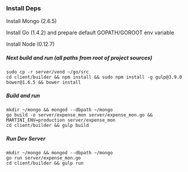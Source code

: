 ### Install Deps

Install Mongo (2.6.5)

Install Go (1.4.2) and prepare default GOPATH/GOROOT env variable

Install Node (0.12.7)

##### Next build and run (all paths from root of project sources)

    sudo cp -r server/vend ~/go/src
    cd client/builder && npm install && sudo npm install -g gulp@3.9.0 bower@1.6.5 && bower install

##### Build and run

    mkdir ~/mongo && mongod --dbpath ~/mongo
    go build -o server/expense_mon server/expense_mon.go && MARTINI_ENV=production server/expense_mon
    cd client/builder && gulp build

##### Run Dev Server

    mkdir ~/mongo && mongod --dbpath ~/mongo
    go run server/expense_mon.go
    cd client/builder && gulp run